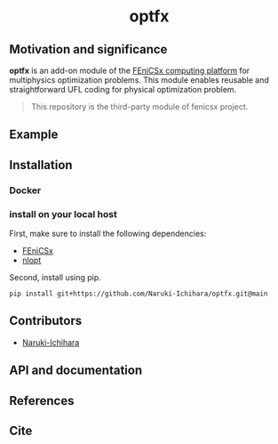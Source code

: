 <h1 align=center>optfx</a></h1>

<!-- # Short Description -->
<!-- # Badges -->

## Motivation and significance
**optfx** is an add-on module of the [FEniCSx computing platform](https://fenicsproject.org/) for multiphysics optimization problems. 
This module enables reusable and straightforward UFL coding for physical optimization problem.

>This repository is the third-party module of fenicsx project.

## Example
## Installation
### Docker

### install on your local host
First, make sure to install the following dependencies:

* [FEniCSx](https://fenicsproject.org/)
* [nlopt](https://github.com/stevengj/nlopt/)

Second, install using pip.
```
pip install git+https://github.com/Naruki-Ichihara/optfx.git@main
```
## Contributors

- [Naruki-Ichihara](https://github.com/Naruki-Ichihara)

## API and documentation
## References
## Cite

